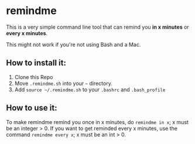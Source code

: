 # remindme

This is a very simple command line tool that
can remind you **in x minutes** or **every x minutes**.

This might not work if you're not using Bash and a Mac.

## How to install it:

1. Clone this Repo
2. Move ```.remindme.sh``` into your ```~``` directory.
3. Add ```source ~/.remindme.sh``` to your ```.bashrc``` and ```.bash_profile```

## How to use it:

To make remindme remind you once in x minutes, do ```remindme in x```; x must be an integer > 0.
If you want to get reminded every x minutes, use the command ```remindme every x```; x must be an int > 0.
